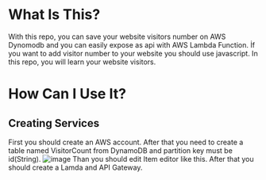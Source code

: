 # What Is This?
With this repo, you can save your website visitors number on AWS Dynomodb and you can easily expose as api with AWS Lambda Function. İf you want to add visitor number to your website you should use javascript. In this repo, you will learn your website visitors. 

# How Can I Use It?

## Creating Services
First you should create an AWS account. After that you need to create a table named VisitorCount from DynamoDB and partition key must be id(String). 
![image](https://user-images.githubusercontent.com/54737933/159991200-46b148fc-5771-4e8c-8f12-cd93c4ea889a.png)
Than you should edit Item editor like this. After that you should create a Lamda and API Gateway.

